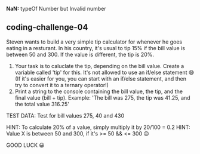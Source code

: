 **NaN:** typeOf Number but Invalid number

## coding-challenge-04

Steven wants to build a very simple tip calculator for whenever he goes eating in a resturant. In his country, it's usual to tip 15% if the bill value is between 50 and 300. If the value is different, the tip is 20%.

1. Your task is to caluclate the tip, depending on the bill value. Create a variable called 'tip' for this. It's not allowed to use an if/else statement 😅 (If it's easier for you, you can start with an if/else statement, and then try to convert it to a ternary operator!)
2. Print a string to the console containing the bill value, the tip, and the final value (bill + tip). Example: 'The bill was 275, the tip was 41.25, and the total value 316.25'

TEST DATA: Test for bill values 275, 40 and 430

HINT: To calculate 20% of a value, simply multiply it by 20/100 = 0.2
HINT: Value X is between 50 and 300, if it's >= 50 && <= 300 😉

GOOD LUCK 😀
